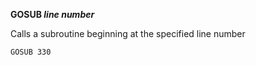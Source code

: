 **GOSUB *line number***

Calls a subroutine beginning at the specified line number

```ecb2
GOSUB 330
```
